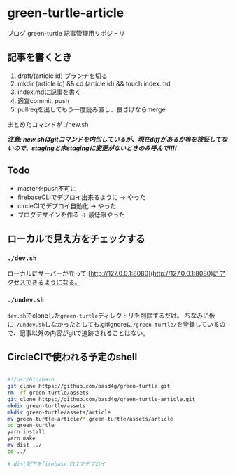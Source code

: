 # green-turtle-article

ブログ green-turtle 記事管理用リポジトリ 

## 記事を書くとき

1. draft/(article id) ブランチを切る
1. mkdir (article id) && cd (article id) && touch index.md
1. index.mdに記事を書く
1. 適宜commit, push
1. pullreqを出してもう一度読み直し、良さげならmerge

まとめたコマンドが ./new.sh

***注意: new.shはgitコマンドを内包しているが、現在diffがあるか等を検証してないので、stagingと未stagingに変更がないときのみ呼んで!!!!***

## Todo

- masterをpush不可に
- firebaseCLIでデプロイ出来るように -> やった
- circleCIでデプロイ自動化 -> やった
- ブログデザインを作る -> 最低限やった

## ローカルで見え方をチェックする

### `./dev.sh`

ローカルにサーバーが立って [http://127.0.0.1:8080](http://127.0.0.1:8080)にアクセスできるようになる。

### `./undev.sh` 

`dev.sh`でcloneした`green-turtle`ディレクトリを削除するだけ。
ちなみに仮に`./undev.sh`しなかったとしても.gitignoreに`/green-turtle/`を登録しているので、記事以外の内容がgitで追跡されることはない。

## CircleCIで使われる予定のshell

```sh make.sh

#!/usr/bin/bash
git clone https://github.com/basd4g/green-turtle.git
rm -rf green-turtle/assets
git clone https://github.com/basd4g/green-turtle-article.git
mkdir green-turtle/assets
mkdir green-turtle/assets/article
mv green-turtle-article/* green-turtle/assets/article
cd green-turtle
yarn install
yarn make
mv dist ../
cd ../

# dist配下をfirebase CLIでデプロイ

```
